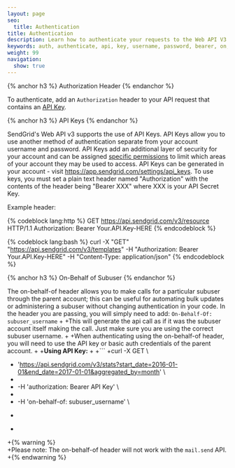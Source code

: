 ```yaml
---
layout: page
seo:
  title: Authentication
title: Authentication
description: Learn how to authenticate your requests to the Web API V3
keywords: auth, authenticate, api, key, username, password, bearer, on, behalf, subuser
weight: 99
navigation:
  show: true
---
```

{% anchor h3 %}
Authorization Header
{% endanchor %}

To authenticate, add an <code>Authorization</code> header to your API
request that contains an [API Key]({{root_url}}/API_Reference/Web_API_v3/API_Keys/index.html).

{% anchor h3 %}
API Keys
{% endanchor %}

SendGrid's Web API v3 supports the use of API Keys. API Keys allow you to use another method of authentication separate from your account username and password. API Keys add an additional layer of security for your account and can be assigned [specific permissions]({{root_url}}/API_Reference/Web_API_v3/API_Keys/api_key_permissions_list.html) to limit which areas of your account they may be used to access. API Keys can be generated in your account - visit <a href="https://app.sendgrid.com/settings/api_keys">https://app.sendgrid.com/settings/api_keys</a>. To use keys, you must set a plain text header named "Authorization" with the contents of the header being "Bearer XXX" where XXX is your API Secret Key.

Example header:

{% codeblock lang:http %}
GET https://api.sendgrid.com/v3/resource HTTP/1.1
Authorization: Bearer Your.API.Key-HERE
{% endcodeblock %}

{% codeblock lang:bash %}
curl -X "GET" "https://api.sendgrid.com/v3/templates" -H "Authorization: Bearer Your.API.Key-HERE" -H "Content-Type: application/json"
{% endcodeblock %}

{% anchor h3 %}
On-Behalf of Subuser
{% endanchor %}

The on-behalf-of header allows you to make calls for a particular subuser through the parent account; this can be useful for automating bulk updates or administering a subuser without changing authentication in your code. In the header you are passing, you will simply need to add: `On-Behalf-Of: subuser_username`
 +
 +This will generate the api call as if it was the subuser account itself making the call. Just make sure you are using the correct subuser username.
 +
 +When authenticating using the on-behalf-of header, you will need to use the API key or basic auth credentials of the parent account.
 +
 +**Using API Key:**
 +
 +```
 +curl -X GET \
 +  'https://api.sendgrid.com/v3/stats?start_date=2016-01-01&end_date=2017-01-01&aggregated_by=month' \
 +  
 +  -H 'authorization: Bearer API Key' \
 +  
 +  -H 'on-behalf-of: subuser_username' \
 +  ```
 +  
 +{% warning %}  
 +Please note: The on-behalf-of header will not work with the `mail.send` API.
 +{% endwarning %}  

